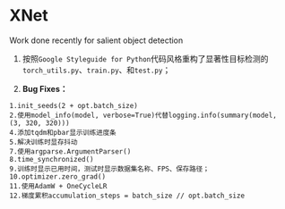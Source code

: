 # XNet
Work done recently for salient object detection



1. 按照`Google Styleguide for Python`代码风格重构了显著性目标检测的`torch_utils.py`、`train.py`、和`test.py`；

2. **Bug Fixes：**

```
1.init_seeds(2 + opt.batch_size)
2.使用model_info(model, verbose=True)代替logging.info(summary(model, (3, 320, 320)))
4.添加tqdm和pbar显示训练进度条
5.解决训练时显存抖动
7.使用argparse.ArgumentParser()
8.time_synchronized()
9.训练时显示已用时间，测试时显示数据集名称、FPS、保存路径；
10.optimizer.zero_grad()
11.使用AdamW + OneCycleLR
12.梯度累积accumulation_steps = batch_size // opt.batch_size
```

